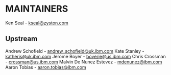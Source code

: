 # MAINTAINERS

Ken Seal - kseal@zyston.com

## Upstream

Andrew Schofield - andrew_schofield@uk.ibm.com
Kate Stanley - katheris@uk.ibm.com
Jerome Boyer - boyerje@us.ibm.com
Chris Crossman - crossman@us.ibm.com
Malvin De Nunez Estevez - mdenunez@ibm.com
Aaron Tobias - aaron.tobias@ibm.com
